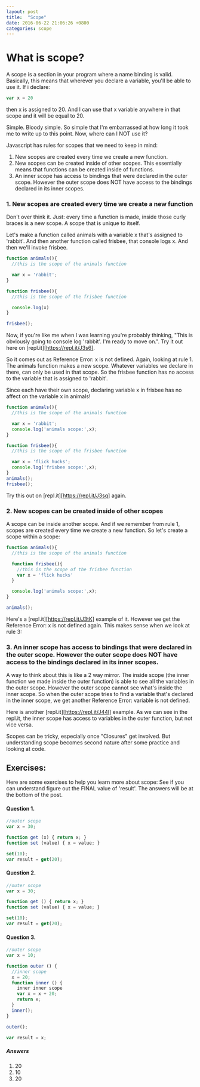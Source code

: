 ```yaml
---
layout: post
title:  "Scope"
date: 2016-06-22 21:06:26 +0800
categories: scope
---
```

# What is scope?

A scope is a section in your program where a name binding is valid. Basically, this means that wherever you declare a variable, you'll be able to use it. If i declare:
```javascript
var x = 20
```
then x is assigned to 20. And I can use that x variable anywhere in that scope and it will be equal to 20.

Simple. Bloody simple. So simple that I'm embarrassed at how long it took me to write up to this point. Now, where can I NOT use it?

Javascript has rules for scopes that we need to keep in mind:
  1. New scopes are created every time we create a new function.
  2. New scopes can be created inside of other scopes. This essentially means that functions can be created inside of functions.
  3. An inner scope has access to bindings that were declared in the outer scope. However the outer scope does NOT have access to the bindings declared in its inner scopes.

### 1. New scopes are created every time we create a new function

Don't over think it. Just: every time a function is made, inside those curly braces is a new scope. A scope that is unique to itself.

Let's make a function called animals with a variable x that's assigned to 'rabbit'. And then another function called frisbee, that console logs x. And then we'll invoke frisbee.

```javascript
function animals(){
  //this is the scope of the animals function

  var x = 'rabbit';
}

function frisbee(){
  //this is the scope of the frisbee function

  console.log(x)
}

frisbee();
```
Now, if you're like me when I was learning you're probably thinking, "This is obviously going to console log 'rabbit'. I'm ready to move on.". Try it out here on [repl.it][https://repl.it/J3s6].

So it comes out as <span class="red">Reference Error: x is not defined</span>. Again, looking at rule 1. The animals function makes a new scope. Whatever variables we declare in there, can only be used in that scope. So the frisbee function has no access to the variable that is assigned to 'rabbit'.

Since each have their own scope, declaring variable x in frisbee has no affect on the variable x in animals!

```javascript
function animals(){
  //this is the scope of the animals function

  var x = 'rabbit';
  console.log('animals scope:',x);
}

function frisbee(){
  //this is the scope of the frisbee function

  var x = 'flick hucks';
  console.log('frisbee scope:',x);
}
animals();
frisbee();
```
Try this out on [repl.it][https://repl.it/J3sq] again.

### 2. New scopes can be created inside of other scopes

A scope can be inside another scope. And if we remember from rule 1, scopes are created every time we create a new function. So let's create a scope within a scope:

```javascript
function animals(){
  //this is the scope of the animals function

  function frisbee(){
    //this is the scope of the frisbee function
    var x = 'flick hucks'
  }

  console.log('animals scope:',x);
}

animals();
```

Here's a [repl.it][https://repl.it/J3tK] example of it.  However we get the <span class="red">Reference Error: x is not defined</span> again. This makes sense when we look at rule 3:

### 3. An inner scope has access to bindings that were declared in the outer scope. However the outer scope does NOT have access to the bindings declared in its inner scopes.

A way to think about this is like a 2 way mirror. The inside scope (the inner function we made inside the outer function) is able to see all the variables in the outer scope. However the outer scope cannot see what's inside the inner scope. So when the outer scope tries to find a variable that's declared in the inner scope, we get another <span class="red">Reference Error: variable is not defined</span>.

Here is another [repl.it][https://repl.it/J44l] example. As we can see in the repl.it, the inner scope has access to variables in the outer function, but not vice versa.



Scopes can be tricky, especially once "Closures" get involved. But understanding scope becomes second nature after some practice and looking at code.

## Exercises:

Here are some exercises to help you learn more about scope: See if you can understand figure out the FINAL value of 'result'. The answers will be at the bottom of the post.

#### Question 1.
```javascript
//outer scope
var x = 30;

function get (x) { return x; }
function set (value) { x = value; }

set(10);
var result = get(20);

```

#### Question 2.

```javascript
//outer scope
var x = 30;

function get () { return x; }
function set (value) { x = value; }

set(10);
var result = get(20);
```

#### Question 3.
```javascript
//outer scope
var x = 10;

function outer () {
  //inner scope
  x = 20;
  function inner () {
    inner inner scope
    var x = x + 20;
    return x;
  }
  inner();
}

outer();

var result = x;
```

##### Answers
1. 20
2. 10
3. 20
